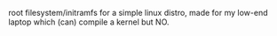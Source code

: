 root filesystem/initramfs for a simple linux distro, made for my low-end laptop which (can) compile a kernel but NO.
